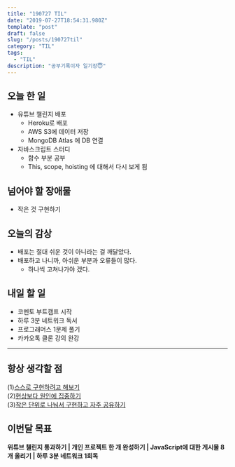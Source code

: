 ```yaml
---
title: "190727 TIL"
date: "2019-07-27T18:54:31.980Z"
template: "post"
draft: false
slug: "/posts/190727til"
category: "TIL"
tags:
  - "TIL"
description: "공부기록이자 일기장😇"
---
```


## 오늘 한 일

- 유튜브 챌린지 배포
  - Heroku로 배포
  - AWS S3에 데이터 저장
  - MongoDB Atlas 에 DB 연결
- 자바스크립트 스터디
  - 함수 부분 공부
  - This, scope, hoisting 에 대해서 다시 보게 됨

## 넘어야 할 장애물

- 작은 것 구현하기

## 오늘의 감상

- 배포는 절대 쉬운 것이 아니라는 걸 깨달았다.
- 배포하고 나니까, 아쉬운 부분과 오류들이 많다.
  - 하나씩 고쳐나가야 겠다.

## 내일 할 일

- 코멘토 부트캠프 시작
- 하루 3분 네트워크 독서
- 프로그래머스 1문제 풀기
- 카카오톡 클론 강의 완강

---



## 항상 생각할 점

(1)<u>스스로 구현하려고 해보기</u> <br>(2)<u>현상보다 원인에 집중하기</u> <br>(3)<u>작은 단위로 나눠서 구현하고 자주 공유하기</u>



## 이번달 목표

**위튜브 챌린지 통과하기 | 개인 프로젝트 한 개 완성하기 | JavaScript에 대한 게시물 8개 올리기 | 하루 3분 네트워크 1회독**

